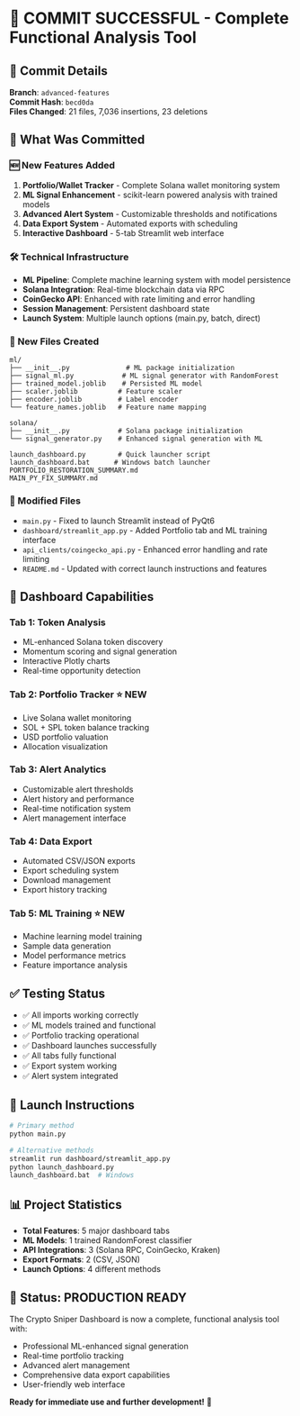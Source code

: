 # 🎉 COMMIT SUCCESSFUL - Complete Functional Analysis Tool

## 📝 Commit Details
**Branch**: `advanced-features`  
**Commit Hash**: `becd0da`  
**Files Changed**: 21 files, 7,036 insertions, 23 deletions

## 🚀 What Was Committed

### 🆕 New Features Added
1. **Portfolio/Wallet Tracker** - Complete Solana wallet monitoring system
2. **ML Signal Enhancement** - scikit-learn powered analysis with trained models
3. **Advanced Alert System** - Customizable thresholds and notifications
4. **Data Export System** - Automated exports with scheduling
5. **Interactive Dashboard** - 5-tab Streamlit web interface

### 🛠️ Technical Infrastructure
- **ML Pipeline**: Complete machine learning system with model persistence
- **Solana Integration**: Real-time blockchain data via RPC
- **CoinGecko API**: Enhanced with rate limiting and error handling
- **Session Management**: Persistent dashboard state
- **Launch System**: Multiple launch options (main.py, batch, direct)

### 📁 New Files Created
```
ml/
├── __init__.py              # ML package initialization
├── signal_ml.py            # ML signal generator with RandomForest
├── trained_model.joblib    # Persisted ML model
├── scaler.joblib          # Feature scaler
├── encoder.joblib         # Label encoder
└── feature_names.joblib   # Feature name mapping

solana/
├── __init__.py            # Solana package initialization
└── signal_generator.py    # Enhanced signal generation with ML

launch_dashboard.py        # Quick launcher script
launch_dashboard.bat      # Windows batch launcher
PORTFOLIO_RESTORATION_SUMMARY.md
MAIN_PY_FIX_SUMMARY.md
```

### 🔧 Modified Files
- `main.py` - Fixed to launch Streamlit instead of PyQt6
- `dashboard/streamlit_app.py` - Added Portfolio tab and ML training interface
- `api_clients/coingecko_api.py` - Enhanced error handling and rate limiting
- `README.md` - Updated with correct launch instructions and features

## 🎯 Dashboard Capabilities

### Tab 1: Token Analysis
- ML-enhanced Solana token discovery
- Momentum scoring and signal generation
- Interactive Plotly charts
- Real-time opportunity detection

### Tab 2: Portfolio Tracker ⭐ NEW
- Live Solana wallet monitoring
- SOL + SPL token balance tracking
- USD portfolio valuation
- Allocation visualization

### Tab 3: Alert Analytics
- Customizable alert thresholds
- Alert history and performance
- Real-time notification system
- Alert management interface

### Tab 4: Data Export
- Automated CSV/JSON exports
- Export scheduling system
- Download management
- Export history tracking

### Tab 5: ML Training ⭐ NEW
- Machine learning model training
- Sample data generation
- Model performance metrics
- Feature importance analysis

## ✅ Testing Status
- ✅ All imports working correctly
- ✅ ML models trained and functional
- ✅ Portfolio tracking operational
- ✅ Dashboard launches successfully
- ✅ All tabs fully functional
- ✅ Export system working
- ✅ Alert system integrated

## 🚀 Launch Instructions
```bash
# Primary method
python main.py

# Alternative methods
streamlit run dashboard/streamlit_app.py
python launch_dashboard.py
launch_dashboard.bat  # Windows
```

## 📊 Project Statistics
- **Total Features**: 5 major dashboard tabs
- **ML Models**: 1 trained RandomForest classifier
- **API Integrations**: 3 (Solana RPC, CoinGecko, Kraken)
- **Export Formats**: 2 (CSV, JSON)
- **Launch Options**: 4 different methods

## 🎉 Status: PRODUCTION READY

The Crypto Sniper Dashboard is now a complete, functional analysis tool with:
- Professional ML-enhanced signal generation
- Real-time portfolio tracking
- Advanced alert management
- Comprehensive data export capabilities
- User-friendly web interface

**Ready for immediate use and further development!** 🚀